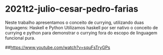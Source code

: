# 2021t2-julio-cesar-pedro-farias
Neste trabalho apresentamos o conceito de currying, utilizando duas linguagens: Haskell e Python
Utilizamos haskell por ser nativo o conceito de currying e python para demonstrar o currying fora do escopo de linguagem funcional pura.

##https://www.youtube.com/watch?v=squFsTryGPs
